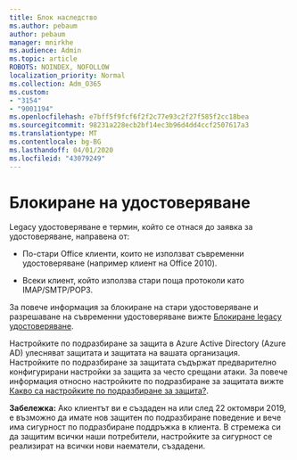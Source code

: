```yaml
---
title: Блок наследство
ms.author: pebaum
author: pebaum
manager: mnirkhe
ms.audience: Admin
ms.topic: article
ROBOTS: NOINDEX, NOFOLLOW
localization_priority: Normal
ms.collection: Adm_O365
ms.custom:
- "3154"
- "9001194"
ms.openlocfilehash: e7bff5f9fcf6f2f2c77e93c2f27f585f2cc18bea
ms.sourcegitcommit: 98231a228ecb2bf14ec3b96d4dd4ccf2507617a3
ms.translationtype: MT
ms.contentlocale: bg-BG
ms.lasthandoff: 04/01/2020
ms.locfileid: "43079249"
---
```

# <a name="blocking-legacy-authentication"></a>Блокиране на удостоверяване

Legacy удостоверяване е термин, който се отнася до заявка за удостоверяване, направена от:

- По-стари Office клиенти, които не използват съвременни удостоверяване (например клиент на Office 2010).

- Всеки клиент, който използва стари поща протоколи като IMAP/SMTP/POP3.

За повече информация за блокиране на стари удостоверяване и разрешаване на съвременни удостоверяване вижте [Блокиране legacy удостоверяване](https://docs.microsoft.com/azure/active-directory/conditional-access/concept-conditional-access-block-legacy-authentication).

Настройките по подразбиране за защита в Azure Active Directory (Azure AD) улесняват защитата и защитата на вашата организация. Настройките по подразбиране за защитата съдържат предварително конфигурирани настройки за защита за често срещани атаки.
За повече информация относно настройките по подразбиране за защитата вижте [Какво са настройките по подразбиране за защита?](https://docs.microsoft.com/azure/active-directory/fundamentals/concept-fundamentals-security-defaults). 

**Забележка:** Ако клиентът ви е създаден на или след 22 октомври 2019, е възможно да имате нов защитен по подразбиране поведение и вече има сигурност по подразбиране поддръжка в клиента.  В стремежа си да защитим всички наши потребители, настройките за сигурност се реализират на всички нови наематели, създадени.
